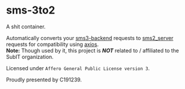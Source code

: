 # sms-3to2

A shit container.

Automatically converts your [sms3-backend](https://github.com/subitlab/sms3-backend) requests to [sms2_server](https://github.com/subitlab/sms2_server) requests for compatibility using [axios](https://github.com/axios/axios).\
**Note:** Though used by it, this project is ***NOT*** related to / affiliated to the SubIT organization.

Licensed under `Affero General Public License version 3`.

Proudly presented by C191239.